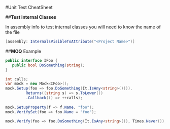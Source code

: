 #Unit Test CheatSheet

##**Test internal Classes**

In assembly info to test internal classes you will need to know the name of the file
```cs
[assembly: InternalsVisibleToAttribute("<Project Name>")]
```

##**MOQ**
Example
```cs
public interface IFoo {
   public bool DoSomething(string);
}

int calls;
var mock = new Mock<IFoo>();
mock.Setup(foo => foo.DoSomething(It.IsAny<string>()))).
         Returns((string s) => s.ToLower())
         .Callback(() => ++calls);
         
mock.SetupProperty(f => f.Name, "foo");
mock.VerifySet(foo => foo.Name = "foo");

mock.Verify(foo => foo.DoSomething(It.IsAny<string>()), Times.Never());
```